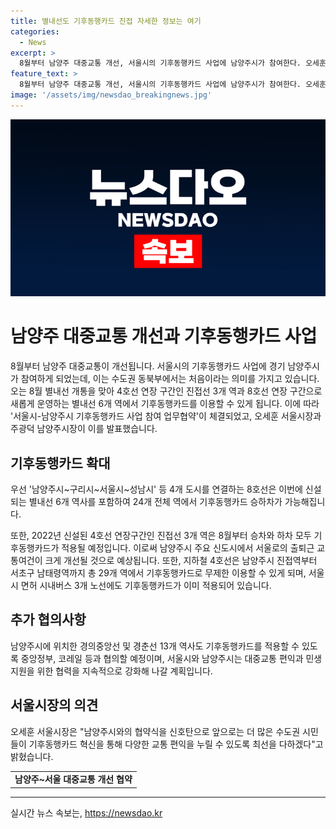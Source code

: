 ```yaml
---
title: 별내선도 기후동행카드 진접 자세한 정보는 여기
categories:
  - News
excerpt: >
  8월부터 남양주 대중교통 개선, 서울시의 기후동행카드 사업에 남양주시가 참여한다. 오세훈 시장과 주광덕 시장은 8월 별내선 개통을 맞춰 4호선 연장 구간과 8호선 연장 구간에서 기후동행카드 이용이 가능해진다고 발표했다. 8호선과 4호선 연장 구간을 통해 남양주시와 이웃 도시를 연결하는 대중교통의 혁신에 기여할 것으로 기대되며, 이는 수도권 시민들에게 교통편익을 제공할 예정이다. 서울시와 남양주시는 앞으로도 협력을 강화하며 대중교통 및 민생 지원을 지속할 계획이다.
feature_text: >
  8월부터 남양주 대중교통 개선, 서울시의 기후동행카드 사업에 남양주시가 참여한다. 오세훈 시장과 주광덕 시장은 8월 별내선 개통을 맞춰 4호선 연장 구간과 8호선 연장 구간에서 기후동행카드 이용이 가능해진다고 발표했다. 8호선과 4호선 연장 구간을 통해 남양주시와 이웃 도시를 연결하는 대중교통의 혁신에 기여할 것으로 기대되며, 이는 수도권 시민들에게 교통편익을 제공할 예정이다. 서울시와 남양주시는 앞으로도 협력을 강화하며 대중교통 및 민생 지원을 지속할 계획이다.
image: '/assets/img/newsdao_breakingnews.jpg'
---
```


<p><img src="/assets/img/newsdao_breakingnews.jpg" alt="ontimetimes 속보" /></p>

<h1>남양주 대중교통 개선과 기후동행카드 사업</h1>

<p data-ke-size="size16">8월부터 남양주 대중교통이 개선됩니다. 서울시의 기후동행카드 사업에 경기 남양주시가 참여하게 되었는데, 이는 수도권 동북부에서는 처음이라는 의미를 가지고 있습니다. 오는 8월 별내선 개통을 맞아 4호선 연장 구간인 진접선 3개 역과 8호선 연장 구간으로 새롭게 운영하는 별내선 6개 역에서 기후동행카드를 이용할 수 있게 됩니다. 이에 따라 '서울시-남양주시 기후동행카드 사업 참여 업무협약'이 체결되었고, 오세훈 서울시장과 주광덕 남양주시장이 이를 발표했습니다.</p>

<h2 data-ke-size="size26">기후동행카드 확대</h2>

<p data-ke-size="size16">우선 '남양주시~구리시~서울시~성남시' 등 4개 도시를 연결하는 8호선은 이번에 신설되는 별내선 6개 역사를 포함하여 24개 전체 역에서 기후동행카드 승하차가 가능해집니다.</p>

<p data-ke-size="size16">또한, 2022년 신설된 4호선 연장구간인 진접선 3개 역은 8월부터 승차와 하차 모두 기후동행카드가 적용될 예정입니다. 이로써 남양주시 주요 신도시에서 서울로의 출퇴근 교통여건이 크게 개선될 것으로 예상됩니다. 또한, 지하철 4호선은 남양주시 진접역부터 서초구 남태령역까지 총 29개 역에서 기후동행카드로 무제한 이용할 수 있게 되며, 서울시 면허 시내버스 3개 노선에도 기후동행카드가 이미 적용되어 있습니다.</p>

<h2 data-ke-size="size26">추가 협의사항</h2>

<p data-ke-size="size16">남양주시에 위치한 경의중앙선 및 경춘선 13개 역사도 기후동행카드를 적용할 수 있도록 중앙정부, 코레일 등과 협의할 예정이며, 서울시와 남양주시는 대중교통 편익과 민생 지원을 위한 협력을 지속적으로 강화해 나갈 계획입니다.</p>

<h2 data-ke-size="size26">서울시장의 의견</h2>

<p data-ke-size="size16">오세훈 서울시장은 "남양주시와의 협약식을 신호탄으로 앞으로는 더 많은 수도권 시민들이 기후동행카드 혁신을 통해 다양한 교통 편익을 누릴 수 있도록 최선을 다하겠다"고 밝혔습니다.</p>

<table>
    <tbody>
        <tr>
            <td style="text-align: center; height: 17px;"><b>남양주~서울 대중교통 개선 협약</b></td>
        </tr>
    </tbody>
</table>

<hr>
실시간 뉴스 속보는, <a href="https://newsdao.kr" rel="dofollow">https://newsdao.kr</a>


